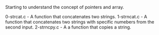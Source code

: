 Starting to understand the concept of pointers and array.

0-strcat.c - A function that concatenates two strings.
1-strncat.c - A function that concatenates two strings with specific numebers from the second input.
2-strncpy.c - A a function that copies a string.
